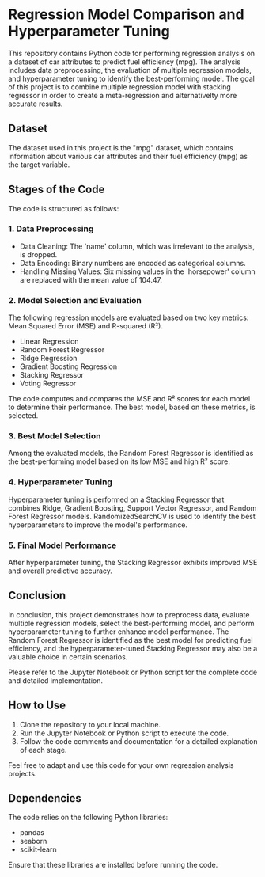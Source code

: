 
# Regression Model Comparison and Hyperparameter Tuning

This repository contains Python code for performing regression analysis on a dataset of car attributes to predict fuel efficiency (mpg). The analysis includes data preprocessing, the evaluation of multiple regression models, and hyperparameter tuning to identify the best-performing model. The goal of this project is to combine multiple regression model with stacking regressor in order to create a meta-regression and alternativelty more accurate results.

## Dataset

The dataset used in this project is the "mpg" dataset, which contains information about various car attributes and their fuel efficiency (mpg) as the target variable.

## Stages of the Code

The code is structured as follows:

### 1. Data Preprocessing

- Data Cleaning: The 'name' column, which was irrelevant to the analysis, is dropped.
- Data Encoding: Binary numbers are encoded as categorical columns.
- Handling Missing Values: Six missing values in the 'horsepower' column are replaced with the mean value of 104.47.

### 2. Model Selection and Evaluation

The following regression models are evaluated based on two key metrics: Mean Squared Error (MSE) and R-squared (R²).

- Linear Regression
- Random Forest Regressor
- Ridge Regression
- Gradient Boosting Regression
- Stacking Regressor
- Voting Regressor

The code computes and compares the MSE and R² scores for each model to determine their performance. The best model, based on these metrics, is selected.

### 3. Best Model Selection

Among the evaluated models, the Random Forest Regressor is identified as the best-performing model based on its low MSE and high R² score.

### 4. Hyperparameter Tuning

Hyperparameter tuning is performed on a Stacking Regressor that combines Ridge, Gradient Boosting, Support Vector Regressor, and Random Forest Regressor models. RandomizedSearchCV is used to identify the best hyperparameters to improve the model's performance.

### 5. Final Model Performance

After hyperparameter tuning, the Stacking Regressor exhibits improved MSE and overall predictive accuracy.

## Conclusion

In conclusion, this project demonstrates how to preprocess data, evaluate multiple regression models, select the best-performing model, and perform hyperparameter tuning to further enhance model performance. The Random Forest Regressor is identified as the best model for predicting fuel efficiency, and the hyperparameter-tuned Stacking Regressor may also be a valuable choice in certain scenarios.

Please refer to the Jupyter Notebook or Python script for the complete code and detailed implementation.

## How to Use

1. Clone the repository to your local machine.
2. Run the Jupyter Notebook or Python script to execute the code.
3. Follow the code comments and documentation for a detailed explanation of each stage.

Feel free to adapt and use this code for your own regression analysis projects.

## Dependencies

The code relies on the following Python libraries:

- pandas
- seaborn
- scikit-learn

Ensure that these libraries are installed before running the code.


